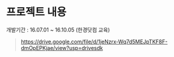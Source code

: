 # 프로젝트 내용
개발기간 : 16.07.01 ~ 16.10.05 (한경닷컴 교육)
> https://drive.google.com/file/d/1jeNzrx-Wq7d5MEJpTKF8F-dmOpEPKjae/view?usp=drivesdk
